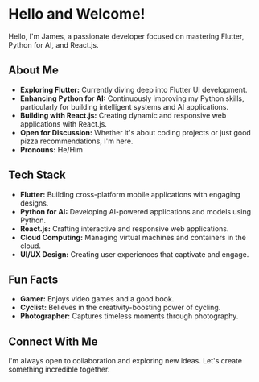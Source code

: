 # Hello and Welcome!

Hello, I'm James, a passionate developer focused on mastering Flutter, Python for AI, and React.js.

## About Me

- **Exploring Flutter:** Currently diving deep into Flutter UI development.
- **Enhancing Python for AI:** Continuously improving my Python skills, particularly for building intelligent systems and AI applications.
- **Building with React.js:** Creating dynamic and responsive web applications with React.js.
- **Open for Discussion:** Whether it's about coding projects or just good pizza recommendations, I'm here.
- **Pronouns:** He/Him

## Tech Stack

- **Flutter:** Building cross-platform mobile applications with engaging designs.
- **Python for AI:** Developing AI-powered applications and models using Python.
- **React.js:** Crafting interactive and responsive web applications.
- **Cloud Computing:** Managing virtual machines and containers in the cloud.
- **UI/UX Design:** Creating user experiences that captivate and engage.

## Fun Facts

- **Gamer:** Enjoys video games and a good book.
- **Cyclist:** Believes in the creativity-boosting power of cycling.
- **Photographer:** Captures timeless moments through photography.

## Connect With Me

I'm always open to collaboration and exploring new ideas. Let's create something incredible together.

